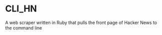 CLI_HN
======

A web scraper written in Ruby that pulls the front page of Hacker News to the command line
